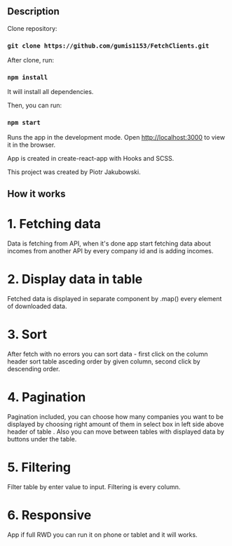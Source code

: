## Description

Clone repository:

### `git clone https://github.com/gumis1153/FetchClients.git`

After clone, run:

### `npm install`

It will install all dependencies.

Then, you can run:

### `npm start`

Runs the app in the development mode.
Open [http://localhost:3000](http://localhost:3000) to view it in the browser.

App is created in create-react-app with Hooks and SCSS.

This project was created by Piotr Jakubowski.

## How it works

# 1. Fetching data

Data is fetching from API, when it's done app start fetching data about incomes from another API by every company id and is adding incomes.

# 2. Display data in table

Fetched data is displayed in separate component by .map() every element of downloaded data.

# 3. Sort

After fetch with no errors you can sort data - first click on the column header sort table asceding order by given column, second click by descending order.

# 4. Pagination

Pagination included, you can choose how many companies you want to be displayed by choosing right amount of them in select box in left side above header of table . Also you can move between tables with displayed data by buttons under the table.

# 5. Filtering

Filter table by enter value to input. Filtering is every column.

# 6. Responsive

App if full RWD you can run it on phone or tablet and it will works.

